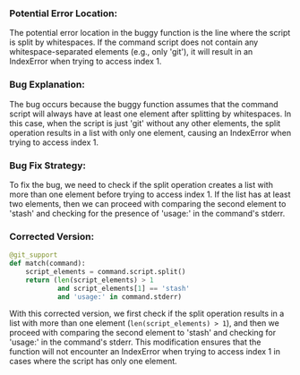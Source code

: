 ### Potential Error Location:
The potential error location in the buggy function is the line where the script is split by whitespaces. If the command script does not contain any whitespace-separated elements (e.g., only 'git'), it will result in an IndexError when trying to access index 1.

### Bug Explanation:
The bug occurs because the buggy function assumes that the command script will always have at least one element after splitting by whitespaces. In this case, when the script is just 'git' without any other elements, the split operation results in a list with only one element, causing an IndexError when trying to access index 1.

### Bug Fix Strategy:
To fix the bug, we need to check if the split operation creates a list with more than one element before trying to access index 1. If the list has at least two elements, then we can proceed with comparing the second element to 'stash' and checking for the presence of 'usage:' in the command's stderr.

### Corrected Version:

```python
@git_support
def match(command):
    script_elements = command.script.split()
    return (len(script_elements) > 1
            and script_elements[1] == 'stash'
            and 'usage:' in command.stderr)
```

With this corrected version, we first check if the split operation results in a list with more than one element (`len(script_elements) > 1`), and then we proceed with comparing the second element to 'stash' and checking for 'usage:' in the command's stderr. This modification ensures that the function will not encounter an IndexError when trying to access index 1 in cases where the script has only one element.